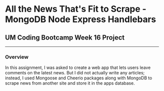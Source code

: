 # All the News That's Fit to Scrape - MongoDB Node Express Handlebars

## UM Coding Bootcamp Week 16 Project

---

### Overview

In this assignment, I was asked to create a web app that lets users leave comments on the latest news. But I did not actually write any articles; instead, I used Mongoose and Cheerio packages along with MongoDB to scrape news from another site and store it in the apps database.


